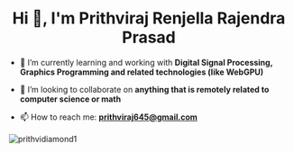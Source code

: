 <h1 align="center">Hi 👋, I'm Prithviraj Renjella Rajendra Prasad</h1>

- 🌱 I’m currently learning and working with **Digital Signal Processing, Graphics Programming and related technologies (like WebGPU)**

- 👯 I’m looking to collaborate on **anything that is remotely related to computer science or math**

- 📫 How to reach me: **prithviraj645@gmail.com**

<p>&nbsp;<img align="center" src="https://github-readme-stats.vercel.app/api?username=prithvidiamond1&show_icons=true&locale=en&theme=dracula" alt="prithvidiamond1" /></p>
